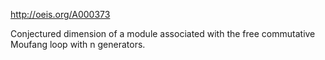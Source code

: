 http://oeis.org/A000373

Conjectured dimension of a module associated with the free commutative Moufang loop with n generators.
